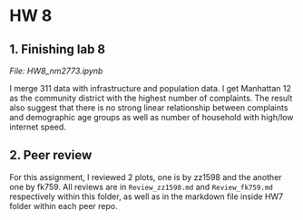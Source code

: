 # HW 8

## 1. Finishing lab 8

_File: HW8_nm2773.ipynb_

I merge 311 data with infrastructure and population data. I get Manhattan 12 as the community district with the highest number of complaints. The result also suggest that there is no strong linear relationship between complaints and demographic age groups as well as number of household with high/low internet speed. 

## 2. Peer review

For this assignment, I reviewed 2 plots, one is by zz1598 and the another one by fk759. All reviews are in `Review_zz1598.md` and `Review_fk759.md` respectively within this folder, as well as in the markdown file inside HW7 folder within each peer repo.
